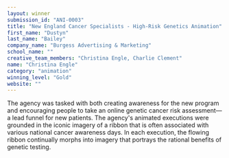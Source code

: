 ```yaml
---
layout: winner
submission_id: "ANI-0003"
title: "New England Cancer Specialists - High-Risk Genetics Animation"
first_name: "Dustyn"
last_name: "Bailey"
company_name: "Burgess Advertising & Marketing"
school_name: ""
creative_team_members: "Christina Engle, Charlie Clement"
name: "Christina Engle"
category: "animation"
winning_level: "Gold"
website: ""
---
```


The agency was tasked with both creating awareness for the new program and encouraging people to take an online genetic cancer risk assessment—a lead funnel for new patients. The agency's animated executions were grounded in the iconic imagery of a ribbon that is often associated with various national cancer awareness days. In each execution, the flowing ribbon continually morphs into imagery that portrays the rational benefits of genetic testing.
